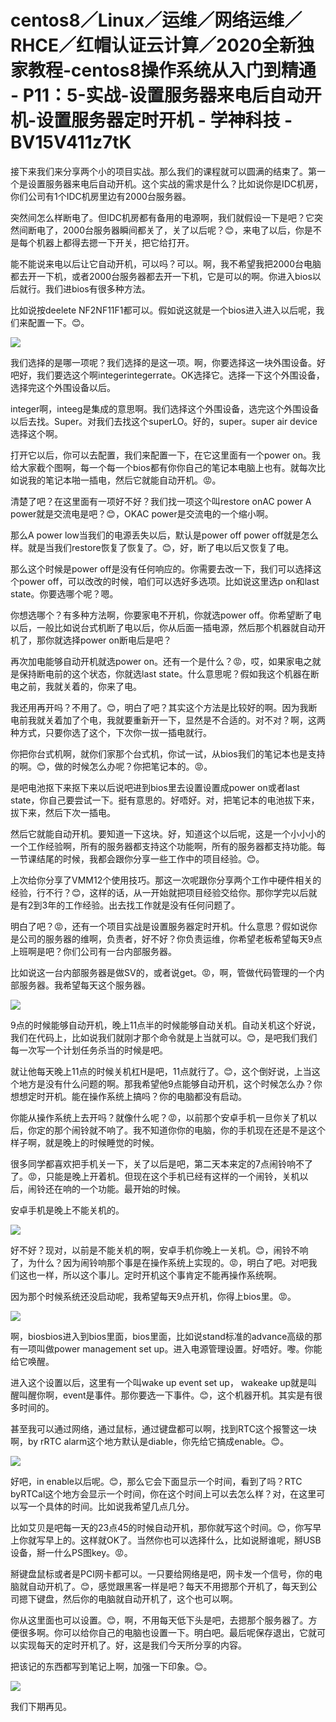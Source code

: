 # centos8／Linux／运维／网络运维／RHCE／红帽认证云计算／2020全新独家教程-centos8操作系统从入门到精通 - P11：5-实战-设置服务器来电后自动开机-设置服务器定时开机 - 学神科技 - BV15V411z7tK

接下来我们来分享两个小的项目实战。那么我们的课程就可以圆满的结束了。第一个是设置服务器来电后自动开机。这个实战的需求是什么？比如说你是IDC机房，你们公司有1个IDC机房里边有2000台服务器。

突然间怎么样断电了。但IDC机房都有备用的电源啊，我们就假设一下是吧？它突然间断电了，2000台服务器瞬间都关了，关了以后呢？😊，来电了以后，你是不是每个机器上都得去摁一下开关，把它给打开。

能不能说来电以后让它自动开机，可以吗？可以。啊，我不希望我把2000台电脑都去开一下机，或者2000台服务器都去开一下机，它是可以的啊。你进入bios以后就行。我们进bios有很多种方法。

比如说按deelete NF2NF11F1都可以。假如说这就是一个bios进入进入以后呢，我们来配置一下。😊。



![](img/b0be33930b9ee2c2172306337221ab73_1.png)

我们选择的是哪一项呢？我们选择的是这一项。啊，你要选择这一块外围设备。好吧好，我们要选这个啊integerintegerrate。OK选择它。选择一下这个外围设备，选择完这个外围设备以后。

integer啊，inteeg是集成的意思啊。我们选择这个外围设备，选完这个外围设备以后去找。Super。对我们去找这个superLO。好的，super。super air device选择这个啊。

打开它以后，你可以去配置，我们来配置一下，在它这里面有一个power on。我给大家截个图啊，每一个每一个bios都有你你自己的笔记本电脑上也有。就每次比如说我的笔记本啪一插电，然后它就能自动开机。😡。

清楚了吧？在这里面有一项好不好？我们找一项这个叫restore onAC power A power就是交流电是吧？😊，OKAC power是交流电的一个缩小啊。

那么A power low当我们的电源丢失以后，默认是power off power off就是怎么样。就是当我们restore恢复了恢复了。😊，好，断了电以后又恢复了电。

那么这个时候是power off是没有任何响应的。你需要去改一下，我们可以选择这个power off，可以改改的时候，咱们可以选好多选项。比如说这里选p on和last state。你要选哪个呢？嗯。

你想选哪个？有多种方法啊，你要家电不开机，你就选power off。你希望断了电以后，一般比如说台式机断了电以后，你从后面一插电源，然后那个机器就自动开机了，那你就选择power on断电后是吧？

再次加电能够自动开机就选power on。还有一个是什么？😡，哎，如果家电之就是保持断电前的这个状态，你就选last state。什么意思呢？假如我这个机器在断电之前，我就关着的，你来了电。

我还用再开吗？不用了。😊，明白了吧？其实这个方法是比较好的啊。因为我断电前我就关着加了个电，我就要重新开一下，显然是不合适的。对不对？啊，这两种方式，只要你选了这个，下次你一拔一插电就行。

你把你台式机啊，就你们家那个台式机，你试一试，从bios我们的笔记本也是支持的啊。😊，做的时候怎么办呢？你把笔记本的。😡。

是吧电池抠下来抠下来以后说吧进到bios里去设置设置成power on或者last state，你自己要尝试一下。挺有意思的。好唔好。对，把笔记本的电池拔下来，拔下来，然后下次一插电。

然后它就能自动开机。要知道一下这块。好，知道这个以后呢，这是一个小小小的一个工作经验啊，所有的服务器都支持这个功能啊，所有的服务器都支持功能。每一节课结尾的时候，我都会跟你分享一些工作中的项目经验。😊。

上次给你分享了VMM12个使用技巧。那这一次呢跟你分享两个工作中硬件相关的经验，行不行？😊，这样的话，从一开始就把项目经验交给你。那你学完以后就是有2到3年的工作经验。出去找工作就是没有任何问题了。

明白了吧？😡，还有一个项目实战是设置服务器定时开机。什么意思？假如说你是公司的服务器的维啊，负责者，好不好？你负责运维，你希望老板希望每天9点上班啊是吧？你们公司有一台内部服务器。

比如说这一台内部服务器是做SV的，或者说get。😡，啊，管做代码管理的一个内部服务器。我希望每天这个服务器。



![](img/b0be33930b9ee2c2172306337221ab73_3.png)

9点的时候能够自动开机，晚上11点半的时候能够自动关机。自动关机这个好说，我们在代码上，比如说我们就刚才那个命令就是上当就可以。😊，是吧我们我们每一次写一个计划任务杀当的时候是吧。

就让他每天晚上11点的时候关机杠H是吧，11点就行了。😊，这个倒好说，上当这个地方是没有什么问题的啊。那我希望他9点能够自动开机，这个时候怎么办？你想想定时开机。能在操作系统上搞吗？你的电脑都没有启动。

你能从操作系统上去开吗？就像什么呢？😡，以前那个安卓手机一旦你关了机以后，你定的那个闹铃就不响了。我不知道你你的电脑，你的手机现在还是不是这个样子啊，就是晚上的时候睡觉的时候。

很多同学都喜欢把手机关一下，关了以后是吧，第二天本来定的7点闹铃响不了了。😡，只能是晚上开着机。但现在这个手机已经有这样的一个闹铃，关机以后，闹铃还在响的一个功能。最开始的时候。

安卓手机是晚上不能关机的。

![](img/b0be33930b9ee2c2172306337221ab73_5.png)

好不好？现对，以前是不能关机的啊，安卓手机你晚上一关机。😊，闹铃不响了，为什么？因为闹铃响那个事是在操作系统上实现的。😡，明白了吧。对吧我们这也一样，所以这个事儿。定时开机这个事肯定不能再操作系统啊。

因为那个时候系统还没启动呢，我希望每天9点开机，你得上bios里。😡。

![](img/b0be33930b9ee2c2172306337221ab73_7.png)

啊，biosbios进入到bios里面，bios里面，比如说stand标准的advance高级的那有一项叫做power management set up。进入电源管理设置。好唔好。嚟。你能给它唤醒。

进入这个设置以后，这里有一个叫wake up event set up， wakeake up就是叫醒叫醒你啊，event是事件。那你要选一下事件。😊，这个机器开机。其实是有很多时间的。

甚至我可以通过网络，通过鼠标，通过键盘都可以啊，找到RTC这个报警这一块啊，by rRTC alarm这个地方默认是diable，你先给它搞成enable。😊。



![](img/b0be33930b9ee2c2172306337221ab73_9.png)

好吧，in enable以后呢。😊，那么它会下面显示一个时间，看到了吗？RTC byRTCal这个地方会显示一个时间，你在这个时间上可以去怎么样？对，在这里可以写一个具体的时间。比如说我希望几点几分。

比如艾贝是吧每一天的23点45的时候自动开机，那你就写这个时间。😊，你写早上你就写早上的。这样就OK了。当然你也可以选择什么，比如说掰谁呢，掰USB设备，掰一什么PS图key。😡。

掰键盘鼠标或者是PCI网卡都可以。一只要给网络是吧，网卡发一个信号，你的电脑就自动开机了。😊，感觉跟黑客一样是吧？每天不用摁那个开机了，每天到公司摁下键盘，然后你的电脑就自动开机了，这个也可以啊。

你从这里面也可以设置。😊，啊，不用每天低下头是吧，去摁那个服务器了。方便很多啊。你可以给你自己的电脑也设置一下。明白吧。最后呢保存退出，它就可以实现每天的定时开机了。好，这是我们今天所分享的内容。

把该记的东西都写到笔记上啊，加强一下印象。😊。

![](img/b0be33930b9ee2c2172306337221ab73_11.png)

我们下期再见。